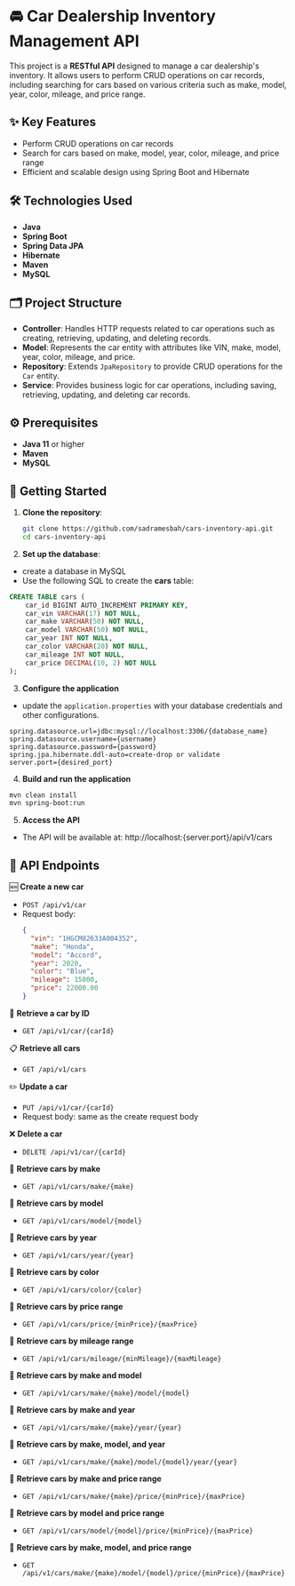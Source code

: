 # 🚘 Car Dealership Inventory Management API

This project is a **RESTful API** designed to manage a car dealership's inventory. It allows users to perform CRUD operations on car records, including searching for cars based on various criteria such as make, model, year, color, mileage, and price range.

## ✨ Key Features

- Perform CRUD operations on car records
- Search for cars based on make, model, year, color, mileage, and price range
- Efficient and scalable design using Spring Boot and Hibernate

## 🛠️ Technologies Used

- **Java**
- **Spring Boot**
- **Spring Data JPA**
- **Hibernate**
- **Maven**
- **MySQL**

## 🗂️ Project Structure

- **Controller**: Handles HTTP requests related to car operations such as creating, retrieving, updating, and deleting records.
- **Model**: Represents the car entity with attributes like VIN, make, model, year, color, mileage, and price.
- **Repository**: Extends `JpaRepository` to provide CRUD operations for the `Car` entity.
- **Service**: Provides business logic for car operations, including saving, retrieving, updating, and deleting car records.

## ⚙️ Prerequisites

- **Java 11** or higher
- **Maven**
- **MySQL**

## 🚀 Getting Started

1. **Clone the repository**:
   ```sh
   git clone https://github.com/sadramesbah/cars-inventory-api.git
   cd cars-inventory-api
    ```
  
2. **Set up the database**:
- create a database in MySQL
- Use the following SQL to create the **cars** table:
```sql
CREATE TABLE cars (
    car_id BIGINT AUTO_INCREMENT PRIMARY KEY,
    car_vin VARCHAR(17) NOT NULL,
    car_make VARCHAR(50) NOT NULL,
    car_model VARCHAR(50) NOT NULL,
    car_year INT NOT NULL,
    car_color VARCHAR(20) NOT NULL,
    car_mileage INT NOT NULL,
    car_price DECIMAL(10, 2) NOT NULL
);
```
3. **Configure the application**
- update the `application.properties` with your database credentials and other configurations.

```properties
spring.datasource.url=jdbc:mysql://localhost:3306/{database_name}
spring.datasource.username={username}
spring.datasource.password={password}
spring.jpa.hibernate.ddl-auto=create-drop or validate
server.port={desired_port}
```

4. **Build and run the application**
```sh
mvn clean install
mvn spring-boot:run
```

5. **Access the API**
- The API will be available at: http://localhost:{server.port}/api/v1/cars

## 📄 API Endpoints

🆕 **Create a new car**
    
- `POST /api/v1/car`
- Request body:
  ```json
  {
    "vin": "1HGCM82633A004352",
    "make": "Honda",
    "model": "Accord",
    "year": 2020,
    "color": "Blue",
    "mileage": 15000,
    "price": 22000.00
  }
  ```

🔎 **Retrieve a car by ID**
- `GET /api/v1/car/{carId}`


📋 **Retrieve all cars**
- `GET /api/v1/cars`


✏️ **Update a car**
- `PUT /api/v1/car/{carId}`
- Request body: same as the create request body


❌ **Delete a car**
- `DELETE /api/v1/car/{carId}`


🔎 **Retrieve cars by make**
- `GET /api/v1/cars/make/{make}`


🔎 **Retrieve cars by model**
- `GET /api/v1/cars/model/{model}`


🔎 **Retrieve cars by year**
- `GET /api/v1/cars/year/{year}`


🔎 **Retrieve cars by color**
- `GET /api/v1/cars/color/{color}`


🔎 **Retrieve cars by price range**
- `GET /api/v1/cars/price/{minPrice}/{maxPrice}`


🔎 **Retrieve cars by mileage range**
- `GET /api/v1/cars/mileage/{minMileage}/{maxMileage}`


🔎 **Retrieve cars by make and model**
- `GET /api/v1/cars/make/{make}/model/{model}`


🔎 **Retrieve cars by make and year**
- `GET /api/v1/cars/make/{make}/year/{year}`


🔎 **Retrieve cars by make, model, and year**
- `GET /api/v1/cars/make/{make}/model/{model}/year/{year}`


🔎 **Retrieve cars by make and price range**
- `GET /api/v1/cars/make/{make}/price/{minPrice}/{maxPrice}`


🔎 **Retrieve cars by model and price range**
- `GET /api/v1/cars/model/{model}/price/{minPrice}/{maxPrice}`


🔎 **Retrieve cars by make, model, and price range**
- `GET /api/v1/cars/make/{make}/model/{model}/price/{minPrice}/{maxPrice}`
